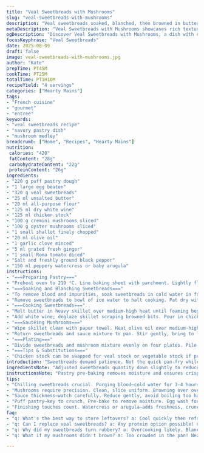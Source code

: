 ```yaml
---
title: "Veal Sweetbreads with Mushrooms"
slug: "veal-sweetbreads-with-mushrooms"
description: "Veal sweetbreads soaked, blanched, then browned in butter; finished with a rich reduced sauce of white wine and stock. Mixed wild mushrooms softened with shallots and garlic plus fresh tomato for acidity. Encased in crisp puff pastry with egg wash gloss. Garnished with peppery watercress for contrast. Balance of textures—creamy sweetbreads, tender fungi, crispy shell. Substitutions: chicken broth if no poultry stock, puff pastry store-bought or homemade. Timing based on visual cues rather than clocks—golden pastry, translucent mushrooms, sauce coating spoon. Avoid overcooking sweetbreads; they toughen fast. Gentle simmer avoids breaking sauce or drying protein. Practical and flavorful."
metaDescription: "Veal Sweetbreads with Mushrooms showcases rich textures in crispy pastry. A tangy white wine sauce pairs impeccably with savory mushrooms."
ogDescription: "Discover Veal Sweetbreads with Mushrooms, a dish with crispy pastry, tender sweetbreads, and a vibrant sauce. Perfect for your next dinner party."
focusKeyphrase: "Veal Sweetbreads"
date: 2025-08-09
draft: false
image: veal-sweetbreads-with-mushrooms.jpg
author: "Kate"
prepTime: PT45M
cookTime: PT25M
totalTime: PT1H10M
recipeYield: "4 servings"
categories: ["Hearty Mains"]
tags:
- "French cuisine"
- "gourmet"
- "entree"
keywords:
- "veal sweetbreads recipe"
- "savory pastry dish"
- "mushroom medley"
breadcrumb: ["Home", "Recipes", "Hearty Mains"]
nutrition: 
 calories: "420"
 fatContent: "28g"
 carbohydrateContent: "22g"
 proteinContent: "26g"
ingredients:
- "220 g puff pastry dough"
- "1 large egg beaten"
- "320 g veal sweetbreads"
- "25 ml unsalted butter"
- "20 ml all-purpose flour"
- "125 ml dry white wine"
- "125 ml chicken stock"
- "100 g cremini mushrooms sliced"
- "100 g oyster mushrooms sliced"
- "1 small shallot finely chopped"
- "20 ml olive oil"
- "1 garlic clove minced"
- "5 ml grated fresh ginger"
- "1 small Roma tomato diced"
- "Salt and freshly ground black pepper"
- "150 ml peppery watercress or baby arugula"
instructions:
- "===Preparing Pastry==="
- "Preheat oven to 210 °C. Line baking sheet with parchment. Lightly flour surface, roll pastry to uniform 3 mm thickness. Use Christmas-themed cutter about 12 cm x 7.5 cm to cut 4 shapes. Place on tray with space around each. Brush evenly with beaten egg—adds sheen and golden tone. Bake 8-12 minutes, watch edges color to medium-gold; remove promptly to keep crisp. Set aside to cool. Avoid overbaking which causes tough crust."
- "===Soaking and Blanching Sweetbreads==="
- "To remove blood and impurities, soak sweetbreads in cold water in fridge for about 3-4 hours. Change water twice to keep clear. Drain well. Place in pot, cover with salted cold water, bring to boil then lower to gentle simmer. Cook for 4-5 minutes just until firm but tender. Too long and they become rubbery."
- "Remove sweetbreads to bowl of ice water to halt cooking. Pat dry with paper towel. Carefully peel away membrane using fingers—should come off with slight pressure. Break into bite-sized pieces around 2.5 cm chunks. This improves texture and allows even cooking later."
- "===Cooking Sweetbreads==="
- "Melt butter in heavy skillet over medium-high heat until foaming begins. Add sweetbreads; spread evenly. Let sear undisturbed until golden brown underside forms and releases naturally from pan—about 3 minutes. Flip gently, continue browning second side. Salt and pepper now, seasoning penetrates protein. Sprinkle flour, stir constantly to coat and initiate roux. Toast lightly to remove raw flour taste but do not burn."
- "Add white wine; deglaze skillet scraping browned bits. Pour in chicken stock. Bring to gentle simmer, let reduce until sauce thickens and coats back of spoon—around 3 minutes. Check viscosity by dipping spoon; sauce should cling and leave clear line when wiped with finger."
- "===Sautéing Mushrooms==="
- "Wipe skillet clean with paper towel. Heat olive oil over medium-high. Add shallot, stir 1-2 minutes until translucent but not brown. Toss in both mushrooms; spread in single layer for quick browning. Avoid overcrowding; mushrooms sweat instead of caramelizing. After 4-5 minutes, add garlic, ginger, and tomato. Cook additional 2 minutes until tomato soft but not mushy."
- "Return sweetbreads and sauce mixture to pan. Stir gently, bring to low boil to meld flavors. Reduce heat to keep sauce glossy and thick but avoid vigorous boil which can split sauce and dry protein. Taste, adjust salt and pepper."
- "===Plating==="
- "Divide sweetbreads and mushroom mixture evenly on four plates. Pile watercress or baby arugula atop for contrasting crunch and peppery freshness. Place warm puff pastry beside or on top to avoid sogginess. Serve immediately."
- "===Tips & Substitutions==="
- "Chicken stock can be swapped for veal stock or vegetable stock if preferred. White wine may be replaced with dry sherry or vermouth but avoid sweet varieties. If fresh ginger unavailable, omit or add a pinch of ground ginger sparingly. Puff pastry store-bought saves time; homemade adds flavor but requires more effort. Soaking sweetbreads removes bitterness and tightens texture but don’t skip or rush. Watch doneness—overcooked sweetbreads turn grainy and lose that tender creaminess sought after. Always cool sweetbreads rapidly after blanching to preserve tight texture. Adjust sauce thickness by more or less reduction; too thin looks sloppy, too thick coats too heavily. Mushroom mix can vary by season— chanterelles, porcinis work well."
introduction: "Sweetbreads demand patience. Not the quick pan-fry while scrolling. Soak in cold water to purge blood, change water twice minimum. Blanch gently—hard stop to prevent rubber. Peel membranes carefully; they’re the leathery guards fodder to chew. Patience here pays texture dividends beyond price. Mushrooms? Clean, slice uniformly. Browning not stewing. Shallots drive flavor with gentle sweetness, ginger and garlic punch lightly. Tomato dims richness, adds zip. Sauce thin enough for coating not drowning. Puff pastry punches in contrast—flaky crisp shell, egg wash for color topline. Watercress cuts fat with peppery crunch. Precision in each step makes balanced plate; sloppy execution means mush. Cooking is listening to sizzle, watching color, feeling texture—ignore clocks, trust senses."
ingredientsNote: "Adjusted sweetbreads quantity down slightly to reduce toughness risk; smaller portion easier to handle and cook evenly. Mushrooms replaced shiitake and pleurotes with cremini and oyster for easier sourcing and muddied earthy notes less sharp but firm texture. Dry white wine swapped for porto with dry white wine for cleaner acidity, avoiding overpowering sweetness from original porto. Reduce butter slightly to balance richness with added olive oil whose fruity aroma complements mushrooms better. Flour reduced to prevent flouriness in sauce and maintain gloss. Watercress swapped with baby arugula option—common green with similar pepper tone and easy find year-round. Egg wash important for pastry shine; skip and pastry is dull and visually unappetizing. Tomato diced small for even cooking and delicate acid burst in sauce."
instructionsNote: "Pastry pre-baking removes moisture and ensures crisp shell. Egg wash not just color; seals surface reduces sogginess. Soaking sweetbreads critical; rushing skips cleaning, tastes gamey. Blanch just until firm but white opaque, not collapsing or shriveling. Membrane removal done delicately; leftover bits turn chewy. Searing sweetbreads over medium-high creates Maillard crust locking flavor; avoid stirring or crowding caused steaming, limp results. Flour dusting dresses sauce, thickens lightly rather than heavy roux. Deglazing releases fond—those burnt morsels harbor deep flavor. Wine and stock add complexity and savory base. Mushrooms sautéed in separate pan ensures even color and avoids flavor contamination. Keep veggies tender, tomato soft but visible. Final simmer combines elements, allows reduction. Taste last—season gently; salt overpowers quickly with reduced sauces. Serve immediately to preserve textures; pastry sogs if seated on moist mix too long. Watercress/arugula adds freshness plus cutting fatty richness on palate."
tips:
- "Chilling sweetbreads crucial. Purging blood—cold water for 3-4 hours. Change water; keep clean. Blanch needs gentle touch. Ice bath stops cooking. Membrane removal sensitive work. Too rushed—chewy texture later. Aim for firm but tender."
- "Mushrooms require precision. Clean, slice uniform. Browning over overcrowding. Single layer in pan—sear effectively. Add garlic, ginger last minute; bright flavors pop. Tomato should soften but hold shape. Contrast for texture important."
- "Sauce thickness—watch carefully. Reduce gently, avoid boiling too hard. Too thin looks sloppy; too thick coats heavily. Adjust with more stock if needed. Monitor consistency—should cling to back of spoon. Test with finger wipe."
- "Puff pastry—key to crunch. Pre-bake to remove moisture. Egg wash for sheen, visual appeal. Don’t skip; leads to dull crust. Timing on pastry color signals done. Medium-gold edges are perfect."
- "Finishing touches count. Watercress or arugula—adds freshness, crunchy notes. Pile atop sweetbreads for balance. Serve immediately; sogginess is enemy. Pastry holds crisp best when separate from filling."
faq:
- "q: What's the best way to store leftovers? a: Cool quickly then refrigerate in airtight. Reheat gently, stop drying out. Can also freeze, but texture may weaken. Use within month if frozen."
- "q: Can I replace veal sweetbreads? a: Any protein option possible! Chicken or tofu; mind the texture. Adjust cook time accordingly. Chicken tender but varies; tofu needs different prep."
- "q: Why did my sweetbreads turn rubbery? a: Overcooking likely. Blanch just until firm. Ice bath helps stop cooking abruptly. Observe closely, cooking is about touch and sight."
- "q: What if my mushrooms didn't brown? a: Too crowded in the pan! Next time, space them out. Higher heat needed for sear. Ensure pan hot enough first—promotes browning better."

---
```

